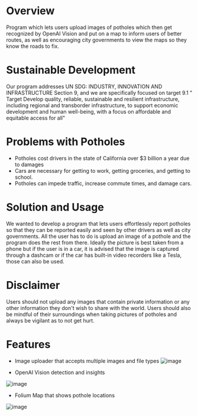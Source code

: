 # Overview

Program which lets users upload images of potholes which then get recognized by OpenAI Vision and put on a map to inform users of better routes, as well as encouraging city governments to view the maps so they know the roads to fix. 


# Sustainable Development
Our program addresses UN SDG: INDUSTRY, INNOVATION AND INFRASTRUCTURE Section 9, and we are specifically focused on target 9.1 " Target Develop quality, reliable, sustainable and resilient infrastructure, including regional and transborder infrastructure, to support economic development and human well-being, with a focus on affordable and equitable access for all"

# Problems with Potholes
- Potholes cost drivers in the state of California over $3 billion a year due to damages
- Cars are necessary for getting to work, getting groceries, and getting to school.
- Potholes can impede traffic, increase commute times, and damage cars.

# Solution and Usage
We wanted to develop a program that lets users effortlessly report potholes so that they can be reported easily and seen by other drivers as well as city governments. All the user has to do is upload an image of a pothole and the program does the rest from there. Ideally the picture is best taken from a phone but if the user is in a car, it is advised that the image is captured through a dashcam or if the car has built-in video recorders like a Tesla, those can also be used. 

# Disclaimer
Users should not upload any images that contain private information or any other information they don't wish to share with the world. Users should also be mindful of their surroundings when taking pictures of potholes and always be vigilant as to not get hurt. 

# Features

- Image uploader that accepts multiple images and file types
![image](https://github.com/edwardshen24/Pothole-Detection-Project/assets/96637551/82fbda3d-0664-4259-922d-75647fefaf9a)


- OpenAI Vision detection and insights

![image](https://github.com/edwardshen24/Pothole-Detection-Project/assets/96637551/02d25de8-ca4a-4ea1-81a5-0a9f6edf2ecb)


- Folium Map that shows pothole locations

![image](https://github.com/edwardshen24/Pothole-Detection-Project/assets/96637551/9e459005-c1b6-42ae-936c-83b6535a8479)
